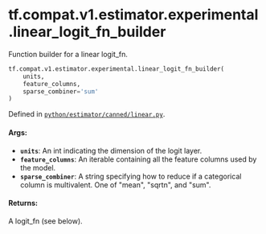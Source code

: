 <div itemscope itemtype="http://developers.google.com/ReferenceObject">
<meta itemprop="name" content="tf.compat.v1.estimator.experimental.linear_logit_fn_builder" />
<meta itemprop="path" content="Stable" />
</div>

# tf.compat.v1.estimator.experimental.linear_logit_fn_builder

Function builder for a linear logit_fn.

``` python
tf.compat.v1.estimator.experimental.linear_logit_fn_builder(
    units,
    feature_columns,
    sparse_combiner='sum'
)
```



Defined in [`python/estimator/canned/linear.py`](https://github.com/tensorflow/estimator/tree/master/tensorflow_estimator/python/estimator/canned/linear.py).

<!-- Placeholder for "Used in" -->


#### Args:


* <b>`units`</b>: An int indicating the dimension of the logit layer.
* <b>`feature_columns`</b>: An iterable containing all the feature columns used by
  the model.
* <b>`sparse_combiner`</b>: A string specifying how to reduce if a categorical column
  is multivalent.  One of "mean", "sqrtn", and "sum".


#### Returns:

A logit_fn (see below).
